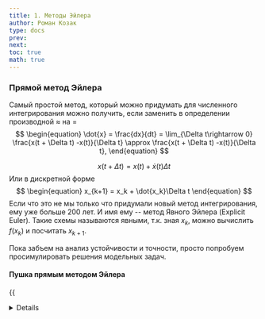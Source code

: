 ```yaml
---
title: 1. Методы Эйлера
author: Роман Козак
type: docs
prev: 
next: 
toc: true
math: true
---
```



### Прямой метод Эйлера

Самый простой метод, который можно придумать для численного интегрирования можно получить,
если заменить в определении производной $\approx$ на $=$
$$
\begin{equation}
    \dot{x} = \frac{dx}{dt} = \lim_{\Delta t\rightarrow 0} \frac{x(t + \Delta t) -x(t)}{\Delta t} \approx \frac{x(t + \Delta t) -x(t)}{\Delta t},
\end{equation}
$$

$$
\begin{equation}
x(t + \Delta t) = x(t) + \dot{x}(t)\Delta t
\end{equation}
$$
Или в дискретной форме
$$
\begin{equation}
x_{k+1} = x_k + \dot{x_k}\Delta t
\end{equation}
$$
Если что это не мы только что придумали новый метод интегрирования, ему уже больше 200 лет. И имя ему -- метод Явного Эйлера (Explicit Euler).
Такие схемы называются явными, т.к. зная $x_k$, можно вычислить $f(x_k)$ и посчитать $x_{k+1}$.

Пока забъем на анализ устойчивости и точности, просто попробуем просимулировать решения модельных задач.


#### Пушка прямым методом Эйлера

{{<details title="Формальности" closed="true" >}}
Решение задачи стрельбы из пушки с помощью прямого Эйлера
$$
\begin{equation}
\dot{z} = A \cdot z + G
\end{equation}
$$

Подставляя это в метод прямого Эйлера получим
$$
\begin{equation}
z_{k+1} = z_k + A\cdot z_k\cdot\Delta t + G\cdot\Delta t = (I + A\cdot\Delta t)\cdot z_k + G\cdot\Delta t = F\cdot z_k + G\cdot\Delta t
z_{k+1} = F\cdot z_k + G\cdot\Delta t
\end{equation}
$$

{{< /details >}}

{{< include_sketch path="numerical_method/sketch/forward_euler_canon.js" base_name="forward_euler_canon" >}}

В принципе неплохо. Ошибка потихоньку накапливается и мы начинаем промазывать от аналитического движения. 
Иногда возникают задачи кинуть твердое тело в нужную цель. Например, босс кидает снаряды точно в игрока. И нужно это учитывать.

#### Пружинка прямым методом Эйлера

{{<details title="Формальности" closed="true" >}}

Решение задачи пружинки с помощью прямого Эйлера
$$
\begin{equation}
\dot{z} = A \cdot z
\end{equation}
$$

Подставляя это в метод прямого Эйлера получим
$$
\begin{equation}
z_{k+1} = z_k + A\cdot z_k\cdot\Delta t = (I + A\cdot\Delta t)\cdot z_k = F\cdot z_k\qquad
z_{k+1} = F\cdot z_k
\end{equation}
$$

{{< /details >}}

{{< include_sketch path="numerical_method/sketch/forward_euler_spring.js" base_name="forward_euler_spring" >}}

А вот здесь уже возрастание энергии не такое приятное. И проблема решается лишь частично уменьшением шага по времени.
Те энергия растет, но медленнее.

Для полноты картины, давайте сделаем анализ устойчивости и точности метода Эйлера.

#### Анализ устойчивости

{{<details title="Формальности" closed="true" >}}
Идея такая
$$
\begin{equation}
\begin{split}
&x_{1} = F \cdot x_0 \\
&x_{2} = F \cdot x_1 = F^2 \cdot x_0 \\
\ldots \\
&x_{k} = F^k \cdot x_0
\end{split}
\end{equation}
$$

Получается, что мы просто возводим матрицу в степень и умножаем на начальное состояние.
Если свести эту задачу к одномерной, то получим
$$
\begin{equation}
x_{k+1} = \lambda x_k
\end{equation}
$$

Для устойчивости решения необходимо
$$
\begin{equation}
|\lambda| < 1
\end{equation}
$$
{{< /details >}}
Для того чтобы многомерная система была устойчива, необходимо чтобы все собственные значения матрицы $F$ были меньше 1 по модулю.
Получается у прямого Эйлера вот такая зона устойчивости:
{{< image path="images/numerical_method/stable_zone_forward.excalidraw.png" >}}

Самое забавное в этом методе, что вот такая недемпфировання пружинка безусловно неустойчива.
Те можно уменьшать шаг по времени сколько угодно, но она все равно будет накачиваться энергией и улетать в космос.

{{<details title="Формальности" closed="true" >}}

//TODO: Сделать анализ устойчивости для конкретной пружинки

{{< /details >}}

#### Анализ точности

{{<details title="Формальности" closed="true" >}}
Посмотрим на ошибку метода Эйлера. Пусть у нас есть точное решение $x(t)$ и приближенное $x_k$. Тогда
$$
\begin{equation}
x(t + \Delta t) = x(t) + \dot{x}(t)\Delta t + \frac{\ddot{x}(t)\Delta t^2}{2} + \ldots
\end{equation}
$$

$$
\begin{equation}
x_{k+1} = x_k + \dot{x_k}\Delta t
\end{equation}
$$
Тогда
$$
\begin{equation}
x(t + \Delta t) - x*{k+1} = \frac{\ddot{x}(t)\Delta t^2}{2} + \ldots
\end{equation}
$$
{{< /details >}}
Получается что локальная ошибка метода Эйлера пропорциональна квадрату шага по времени.
Глобальная ошибка же пропорциональна числу шагов по времени умноженному на локальную ошибку.

{{< image path="images/numerical_method/accuracy_forward.excalidraw.png" >}}


#### Анализ энергии


#### Использование в движках

Этот метод используется только на начальном этапе разработки движках.
Вот, например, ребята предлагают поменять [интегратор в годоте](https://github.com/godotengine/godot-proposals/discussions/6610).
Базовое правило -- если можно не использовать этот метод -- не используйте. Он простой как пробка, но супер неустойчивый и неточный.
Да и какой в нем смысл, если он даже не может проинтегрировать простейшую пружинку.

### Обратный метод Эйлера

Для прямого Эйлера мы взяли определение производной справа. Теперь попробуем взять его слева.
$$
\begin{equation}
    \dot{x} = \frac{dx}{dt} = \lim_{\Delta t\rightarrow 0} \frac{x(t) -x(t - \Delta t)}{\Delta t} \approx \frac{x(t) -x(t - \Delta t)}{\Delta t},
\end{equation}
$$

$$
\begin{equation}
    x(t - \Delta t) = x(t) - \dot{x}(t)\Delta t
\end{equation}
$$
Или в дискретной форме
$$
\begin{equation}
    x_{k-1} = x_k - \dot{x_k}\Delta t
\end{equation}
$$

Такие схемы называются неявными, т.к. зная $x_k$, нужно решить уравнение $f(x_{k-1}) = \dot{x_k}$ для нахождения $x_{k-1}$.
Выглядит достаточно сложно, и такое просто не решить. В чистом виде такую схему никто не использует.
Тк уравнение системы редко получаются линейными. Но мы сейчас анализируем линейную систему,
поэтому можем попробовать просимулировать наши модельные задачи

{{<details title="Формальности" closed="true" >}}
Решение задачи стрельбы из пушки с помощью обратного Эйлера
$$
\begin{equation}
\dot{z} = A \cdot z + G
\end{equation}
$$
Подставляя это в метод обратного Эйлера получим
$$
\begin{equation}
z_{k-1} = z_k - A\cdot z_k\cdot\Delta t - G\cdot\Delta t = (I - A\cdot\Delta t)\cdot z_k - G\cdot\Delta t = F\cdot z_k - G\cdot\Delta t
\end{equation}
$$

И выражая из последнего уравнения $z_k$ получим
$$
\begin{equation}
z_{k} = F^{-1}\cdot(z_{k-1} + G\cdot\Delta t)
\end{equation}
$$
{{< /details >}}

{{< include_sketch path="numerical_method/sketch/backward_euler_canon.js" base_name="backward_euler_canon" >}}
Ситуация с энергией в обратном Эйлере обратная. Она убывает. И на баллистической кривой это нормально.

{{< include_sketch path="numerical_method/sketch/backward_euler_spring.js" base_name="backward_euler_spring" >}}
А вот здесь получается демпфированная пружинка. Из плюсов такой численной схемы. Пружинка безусловно устойчива.

#### Устойчивость

Да и вообще у неявного Эйлера очень большая зона устойчивости.

\input{pics/stable*zone_bwd.tex}
Для неявного метода, переходя к собственным векторам, получим
$$
\begin{equation}
y_{k+1} = (1 - \Delta t \cdot \lambda)^{-1}\cdot y_k
\end{equation}
$$
Для устойчивости решения необходимо
$$
\begin{equation}
|(1 - \Delta t \cdot \lambda)^{-1}| < 1 \Leftrightarrow |1 - \Delta t \cdot \lambda| > 1
\end{equation}
$$

Сразу можно заметить, что зона устойчивости для неявного метода больше

{{< image path="images/numerical_method/stable_zone_backward.excalidraw.png" >}}

Подставляя на место $\dot{z}$ обсужденное выше приближенное значение, получим следующие равенствo для неявной$(2)$ схем:
$$
\begin{equation}
z_{k+1} = (I - A\cdot\Delta t)^{-1}\cdot z_k = B\cdot z_k\qquad (2)
\end{equation}
$$
По индукции, получим
$$
\begin{equation}
z_k = B^k\cdot z_0\qquad (2)
\end{equation}
$$

#### Точность

У обратного Эйлера точно такая же точность как и у прямого. 

#### Использование в движках

Неявный метод очень сложно реализовать. 
Для симуляции простой пружинки, нам пришлось обратить матрицу, 
но если у нас более сложная система с ограничениями уравнение неявной схемы станет нелинейной. 
Поэтому их модифицируют дальше и например в [XPBD](https://blog.mmacklin.com/publications/2016-07-21-XPBD.pdf), 
делают разложение по Тейлору до первого порядка. Такой метод используется в PhysX.

Или например в [Projective Dynamics](), используют упрощение оптимизационной задачи для решения уравнения.

### Summary

В среднем это методы, которые вы с большой вероятностью не будете использовать.
Если вам нужно интегрировать уравнение движение с силами и прочи используйте методы из следующей главы.

Умные люди придумали схемы получше.
